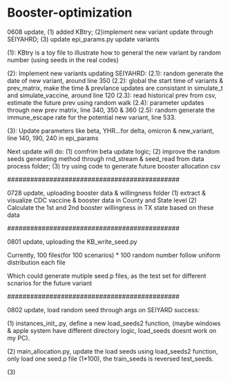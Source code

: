 # Booster-optimization

0608 update, (1) added KBtry; (2)implement new variant update through SEIYAHRD; (3) update epi_params.py update variants

(1): KBtry is a toy file to illustrate how to general the new variant by random number (using seeds in the real codes) 

(2): Implement new variants updating SEIYAHRD:
(2.1): random generate the date of new variant, around line 350
(2.2): global the start time of variants & prev_matrix, make the time & prevlance updates are consistant in simulate_t and simulate_vaccine, around line 120
(2.3): read historical prev from csv, estimate the future prev using random walk
(2.4): parameter updates through new prev matrix, line 340, 350 & 360
(2.5): random generate the immune_escape rate for the potential new variant, line 533.

(3): Update parameters like beta, YHR...for delta, omicron & new_variant, line 140, 190, 240 in epi_params

Next update will do:
(1) comfrim beta update logic; 
(2) improve the random seeds generating method through rnd_stream & seed_read from data process folder;
(3) try using code to generate future booster allocation csv

#############################################

0728 update, uploading booster data & willingness folder
(1) extract & visualize CDC vaccine & booster data in County and State level
(2) Calculate the 1st and 2nd booster willingness in TX state based on these data

#############################################

0801 update, uploading the KB_write_seed.py

Currently, 100 files(for 100 scenarios) * 100 random number follow uniform distribution each file

Which could generate mutiple seed.p files, as the test set for different scnarios for the future variant

#############################################

0802 update, load random seed through args on SEIYARD success:

(1) instances\_init_.py, define a new load_seeds2 function, (maybe windows & apple system have different directory logic, load_seeds doesnt work on my PC).

(2) main_allocation.py, update the load seeds using load_seeds2 function, only load one seed.p file (1*100), the train_seeds is reversed test_seeds.

(3)
